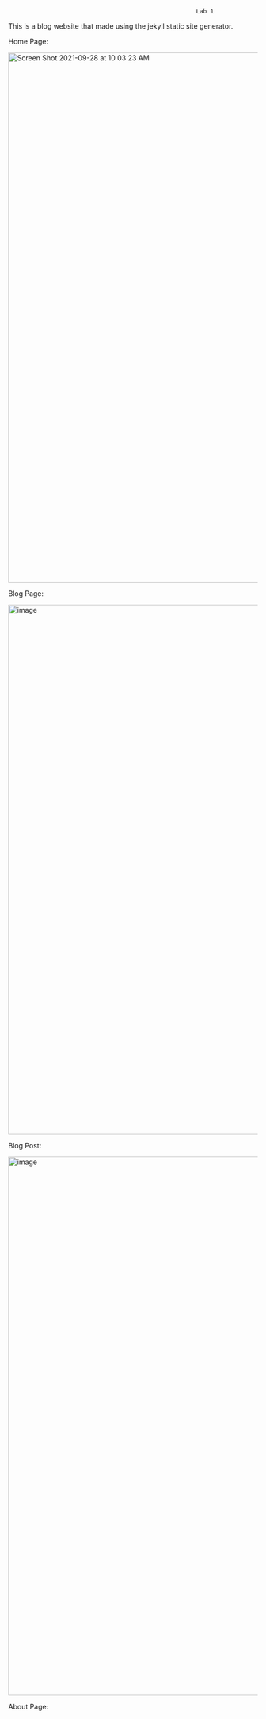                                                          Lab 1

This is a blog website that made using the jekyll static site generator.

Home Page:

<img width="1068" alt="Screen Shot 2021-09-28 at 10 03 23 AM" src="https://user-images.githubusercontent.com/57321434/135032029-98076181-204f-41e9-91d9-62615da5fd6b.png">

Blog Page:

<img width="1068" alt="image" src="https://user-images.githubusercontent.com/57321434/135034187-c58c7451-b2a3-4159-9b4e-d5b045599b46.png">

Blog Post:

<img width="1086" alt="image" src="https://user-images.githubusercontent.com/57321434/135034308-21c6f87e-7aef-4480-9208-2e4d11f9d3fd.png">

About Page:

